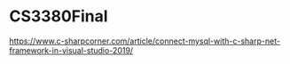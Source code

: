 # CS3380Final

https://www.c-sharpcorner.com/article/connect-mysql-with-c-sharp-net-framework-in-visual-studio-2019/
